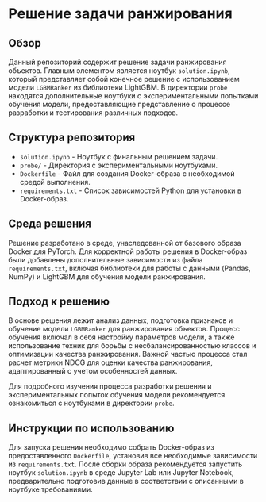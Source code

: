 # Решение задачи ранжирования

## Обзор

Данный репозиторий содержит решение задачи ранжирования объектов. Главным элементом является ноутбук `solution.ipynb`, который представляет собой конечное решение с использованием модели `LGBMRanker` из библиотеки LightGBM. В директории `probe` находятся дополнительные ноутбуки с экспериментальными попытками обучения модели, предоставляющие представление о процессе разработки и тестирования различных подходов.

## Структура репозитория

- `solution.ipynb` - Ноутбук с финальным решением задачи.
- `probe/` - Директория с экспериментальными ноутбуками.
- `Dockerfile` - Файл для создания Docker-образа с необходимой средой выполнения.
- `requirements.txt` - Список зависимостей Python для установки в Docker-образ.

## Среда решения

Решение разработано в среде, унаследованной от базового образа Docker для PyTorch. Для корректной работы решения в Docker-образ были добавлены дополнительные зависимости из файла `requirements.txt`, включая библиотеки для работы с данными (Pandas, NumPy) и LightGBM для обучения модели ранжирования.

## Подход к решению

В основе решения лежит анализ данных, подготовка признаков и обучение модели `LGBMRanker` для ранжирования объектов. Процесс обучения включал в себя настройку параметров модели, а также использование техник для борьбы с несбалансированностью классов и оптимизации качества ранжирования. Важной частью процесса стал расчет метрики NDCG для оценки качества ранжирования, адаптированный с учетом особенностей данных.

Для подробного изучения процесса разработки решения и экспериментальных попыток обучения модели рекомендуется ознакомиться с ноутбуками в директории `probe`.

## Инструкции по использованию

Для запуска решения необходимо собрать Docker-образ из предоставленного `Dockerfile`, установив все необходимые зависимости из `requirements.txt`. После сборки образа рекомендуется запустить ноутбук `solution.ipynb` в среде Jupyter Lab или Jupyter Notebook, предварительно подготовив данные в соответствии с описанными в ноутбуке требованиями.
